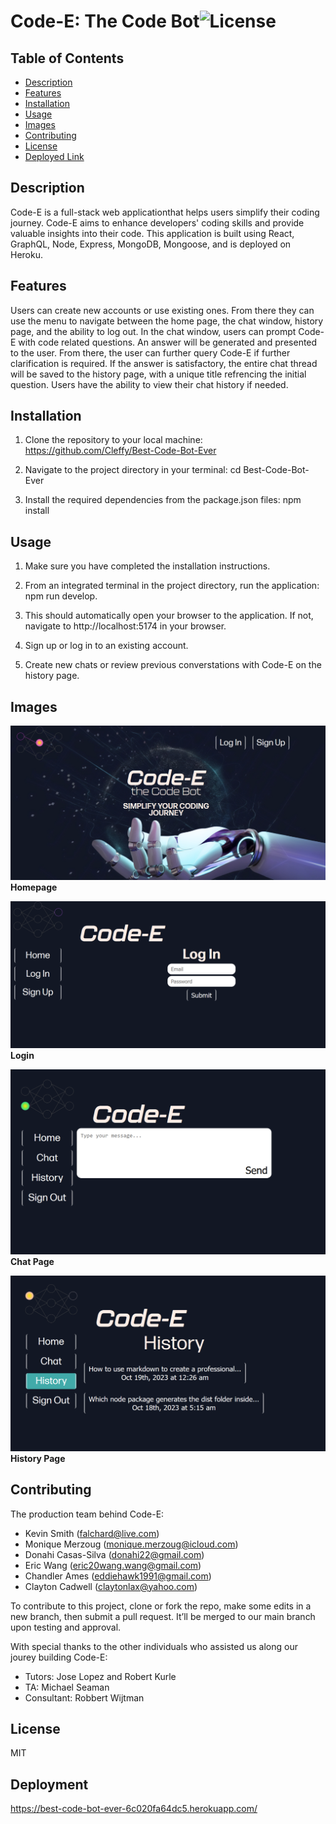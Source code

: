 # Code-E: The Code Bot![License](https://img.shields.io/badge/License-MIT-yellow.svg)

## Table of Contents

- [Description](#description)
- [Features](#features)
- [Installation](#installation)
- [Usage](#usage)
- [Images](#images)
- [Contributing](#contributing) 
- [License](#license)
- [Deployed Link](#deployment)

## Description 

Code-E is a full-stack web applicationthat helps users simplify their coding journey. Code-E aims to enhance developers' coding skills and provide valuable insights into their code. This application is built using React, GraphQL, Node, Express, MongoDB, Mongoose, and is deployed on Heroku. 


## Features 

Users can create new accounts or use existing ones. From there they can use the menu to navigate between the home page, the chat window, history page, and the ability to log out. In the chat window, users can prompt Code-E with code related questions. An answer will be generated and presented to the user. From there, the user can further query Code-E if further clarification is required. If the answer is satisfactory, the entire chat thread will be saved to the history page, with a unique title refrencing the initial question. Users have the ability to view their chat history if needed.  


## Installation  

1. Clone the repository to your local machine: https://github.com/Cleffy/Best-Code-Bot-Ever 

2. Navigate to the project directory in your terminal: cd Best-Code-Bot-Ever      

3. Install the required dependencies from the package.json files: npm install 

## Usage 

1. Make sure you have completed the installation instructions. 

2. From an integrated terminal in the project directory, run the application: npm run develop.  

3. This should automatically open your browser to the application. If not, navigate to http://localhost:5174 in your browser. 

4. Sign up or log in to an existing account. 

5. Create new chats or review previous converstations with Code-E on the history page.   

## Images
![Screenshot](./public/images/Code-E%20Homepage.PNG)
**Homepage**

![Screenshot](./public/images/Code-E%20Login.PNG)
**Login**

![Screenshot](./public/images/Chat%20page.PNG)
**Chat Page**

![Screenshot](./public/images/History%20page.PNG)
**History Page**

## Contributing 
The production team behind Code-E:

- Kevin Smith (falchard@live.com)
- Monique Merzoug (monique.merzoug@icloud.com)
- Donahi Casas-Silva (donahi22@gmail.com)
- Eric Wang (eric20wang.wang@gmail.com)
- Chandler Ames (eddiehawk1991@gmail.com)
- Clayton Cadwell (claytonlax@yahoo.com)


To contribute to this project, clone or fork the repo, make some edits in a new branch, then submit a pull request. It’ll be merged to our main branch upon testing and approval. 

With special thanks to the other individuals who assisted us along our jourey building Code-E:
- Tutors: Jose Lopez and Robert Kurle 
- TA: Michael Seaman
- Consultant: Robbert Wijtman

## License 

MIT

## Deployment 

https://best-code-bot-ever-6c020fa64dc5.herokuapp.com/